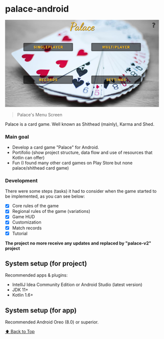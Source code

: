# palace-android

<img src="menu_screen.png" alt="menu screen">

> Palace's Menu Screen

Palace is a card game. Well known as Shithead (mainly), Karma and Shed.

### Main goal

- Develop a card game "Palace" for Android.
- Portifolio (show project structure, data flow and use of resources that Kotlin can offer)
- Fun (I found many other card games on Play Store but none palace/shithead card game)

### Development

There were some steps (tasks) it had to consider when the game started to be implemented, as you can see below:
- [x] Core rules of the game
- [x] Regional rules of the game (variations)
- [x] Game HUD
- [x] Customization
- [x] Match records
- [x] Tutorial

**The project no more receive any updates and replaced by "palace-v2" project**

## System setup (for project)

Recommended apps & plugins:
* IntelliJ Idea Community Edition or Android Studio (latest version)
* JDK 11+
* Kotlin 1.6+

## System setup (for app)

Recommended Android Oreo (8.0) or superior.



[⬆ Back to Top](#palace-android)<br>
